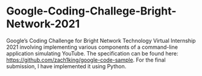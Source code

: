 # Google-Coding-Challege-Bright-Network-2021

Google’s Coding Challenge for Bright Network Technology Virtual Internship 2021 involving implementing various components of a command-line application
simulating YouTube. The specification can be found here: https://github.com/zach1king/google-code-sample. For the final submission, I have implemented it using Python.

